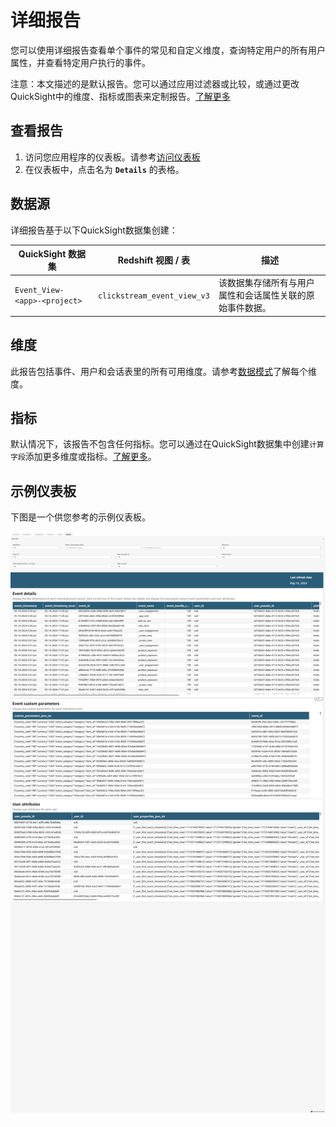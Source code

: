 # 详细报告
您可以使用详细报告查看单个事件的常见和自定义维度，查询特定用户的所有用户属性，并查看特定用户执行的事件。

注意：本文描述的是默认报告。您可以通过应用过滤器或比较，或通过更改QuickSight中的维度、指标或图表来定制报告。[了解更多](https://docs.aws.amazon.com/quicksight/latest/user/working-with-visuals.html)

## 查看报告
1. 访问您应用程序的仪表板。请参考[访问仪表板](index.md/#view-dashboards)
2. 在仪表板中，点击名为 **`Details`** 的表格。

## 数据源
详细报告基于以下QuickSight数据集创建：

|QuickSight 数据集 | Redshift 视图 / 表| 描述 | 
|----------|--------------------|------------------|
|`Event_View-<app>-<project>`|`clickstream_event_view_v3`| 该数据集存储所有与用户属性和会话属性关联的原始事件数据。|

## 维度

此报告包括事件、用户和会话表里的所有可用维度。请参考[数据模式](../../pipeline-mgmt/data-processing/data-schema.md)了解每个维度。

## 指标
默认情况下，该报告不包含任何指标。您可以通过在QuickSight数据集中创建`计算字段`添加更多维度或指标。[了解更多](https://docs.aws.amazon.com/quicksight/latest/user/adding-a-calculated-field-analysis.html)。

## 示例仪表板
下图是一个供您参考的示例仪表板。

![dashboard-user](../../images/analytics/dashboard/details.png)

